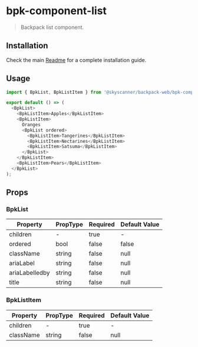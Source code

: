 # bpk-component-list

> Backpack list component.

## Installation

Check the main [Readme](https://github.com/skyscanner/backpack#usage) for a complete installation guide.

## Usage

```js
import { BpkList, BpkListItem } from '@skyscanner/backpack-web/bpk-component-list';

export default () => (
  <BpkList>
    <BpkListItem>Apples</BpkListItem>
    <BpkListItem>
      Oranges
      <BpkList ordered>
        <BpkListItem>Tangerines</BpkListItem>
        <BpkListItem>Nectarines</BpkListItem>
        <BpkListItem>Satsuma</BpkListItem>
      </BpkList>
    </BpkListItem>
    <BpkListItem>Pears</BpkListItem>
  </BpkList>
);
```

## Props

### BpkList

| Property       | PropType | Required | Default Value |
| -------------- | -------- | -------- | ------------- |
| children       | -        | true     | -             |
| ordered        | bool     | false    | false         |
| className      | string   | false    | null          |
| ariaLabel      | string   | false    | null          |
| ariaLabelledby | string   | false    | null          |
| title          | string   | false    | null          |

### BpkListItem

| Property  | PropType | Required | Default Value |
| --------- | -------- | -------- | ------------- |
| children  | -        | true     | -             |
| className | string   | false    | null          |
